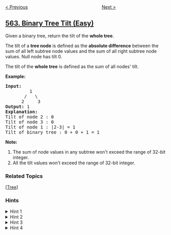 <!--|This file generated by command(leetcode description); DO NOT EDIT.    |-->
<!--+----------------------------------------------------------------------+-->
<!--|@author    openset <openset.wang@gmail.com>                           |-->
<!--|@link      https://github.com/openset                                 |-->
<!--|@home      https://github.com/openset/leetcode                        |-->
<!--+----------------------------------------------------------------------+-->

[< Previous](https://github.com/openset/leetcode/tree/master/problems/longest-line-of-consecutive-one-in-matrix "Longest Line of Consecutive One in Matrix")
　　　　　　　　　　　　　　　　
[Next >](https://github.com/openset/leetcode/tree/master/problems/find-the-closest-palindrome "Find the Closest Palindrome")

## [563. Binary Tree Tilt (Easy)](https://leetcode.com/problems/binary-tree-tilt "二叉树的坡度")

<p>Given a binary tree, return the tilt of the <b>whole tree</b>.</p>

<p>The tilt of a <b>tree node</b> is defined as the <b>absolute difference</b> between the sum of all left subtree node values and the sum of all right subtree node values. Null node has tilt 0.</p>

<p>The tilt of the <b>whole tree</b> is defined as the sum of all nodes' tilt.</p>

<p><b>Example:</b><br />
<pre>
<b>Input:</b> 
         1
       /   \
      2     3
<b>Output:</b> 1
<b>Explanation:</b> 
Tilt of node 2 : 0
Tilt of node 3 : 0
Tilt of node 1 : |2-3| = 1
Tilt of binary tree : 0 + 0 + 1 = 1
</pre>
</p>

<p><b>Note:</b>
<ol>
<li>The sum of node values in any subtree won't exceed the range of 32-bit integer. </li>
<li>All the tilt values won't exceed the range of 32-bit integer.</li>
</ol>
</p>

### Related Topics
  [[Tree](https://github.com/openset/leetcode/tree/master/tag/tree/README.md)]

### Hints
<details>
<summary>Hint 1</summary>
Don't think too much, this is an easy problem. Take some small tree as an example.
</details>

<details>
<summary>Hint 2</summary>
Can a parent node use the values of its child nodes? How will you implement it?
</details>

<details>
<summary>Hint 3</summary>
May be recursion and tree traversal can help you in implementing.
</details>

<details>
<summary>Hint 4</summary>
What about postorder traversal, using values of left and right childs?
</details>
